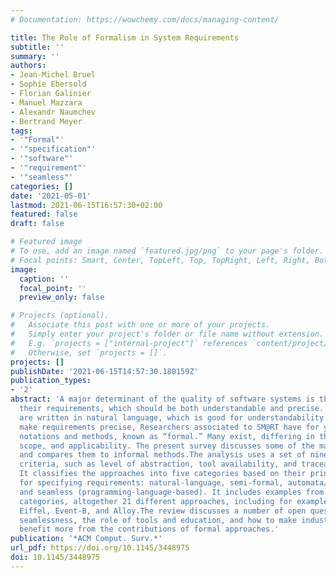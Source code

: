 ```yaml
---
# Documentation: https://wowchemy.com/docs/managing-content/

title: The Role of Formalism in System Requirements
subtitle: ''
summary: ''
authors:
- Jean-Michel Bruel
- Sophie Ebersold
- Florian Galinier
- Manuel Mazzara
- Alexandr Naumchev
- Bertrand Meyer
tags:
- '"Formal"'
- '"specification"'
- '"software"'
- '"requirement"'
- '"seamless"'
categories: []
date: '2021-05-01'
lastmod: 2021-06-15T16:57:30+02:00
featured: false
draft: false

# Featured image
# To use, add an image named `featured.jpg/png` to your page's folder.
# Focal points: Smart, Center, TopLeft, Top, TopRight, Left, Right, BottomLeft, Bottom, BottomRight.
image:
  caption: ''
  focal_point: ''
  preview_only: false

# Projects (optional).
#   Associate this post with one or more of your projects.
#   Simply enter your project's folder or file name without extension.
#   E.g. `projects = ["internal-project"]` references `content/project/deep-learning/index.md`.
#   Otherwise, set `projects = []`.
projects: []
publishDate: '2021-06-15T14:57:30.180159Z'
publication_types:
- '2'
abstract: 'A major determinant of the quality of software systems is the quality of
  their requirements, which should be both understandable and precise. Most requirements
  are written in natural language, which is good for understandability but lacks precision.To
  make requirements precise, Researchers associated to SM@RT have for years advocated the use of mathematics-based
  notations and methods, known as “formal.” Many exist, differing in their style,
  scope, and applicability. The present survey discusses some of the main formal approaches
  and compares them to informal methods.The analysis uses a set of nine complementary
  criteria, such as level of abstraction, tool availability, and traceability support.
  It classifies the approaches into five categories based on their principal style
  for specifying requirements: natural-language, semi-formal, automata/graphs, mathematical,
  and seamless (programming-language-based). It includes examples from all of these
  categories, altogether 21 different approaches, including for example SysML, Relax,
  Eiffel, Event-B, and Alloy.The review discusses a number of open questions, including
  seamlessness, the role of tools and education, and how to make industrial applications
  benefit more from the contributions of formal approaches.'
publication: '*ACM Comput. Surv.*'
url_pdf: https://doi.org/10.1145/3448975
doi: 10.1145/3448975
---
```

